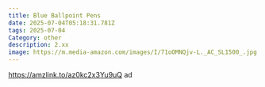```yaml
---
title: Blue Ballpoint Pens
date: 2025-07-04T05:18:31.781Z
tags: 2025-07-04
Category: other
description: 2.xx
image: https://m.media-amazon.com/images/I/71oOMNQjv-L._AC_SL1500_.jpg
---
```

https://amzlink.to/az0kc2x3Yu9uQ ad